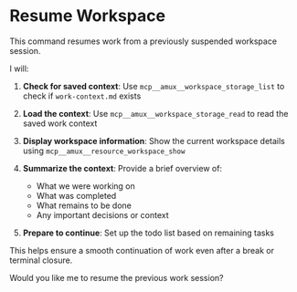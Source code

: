 # Resume Workspace

This command resumes work from a previously suspended workspace session.

I will:

1. **Check for saved context**: Use `mcp__amux__workspace_storage_list` to check if `work-context.md` exists

2. **Load the context**: Use `mcp__amux__workspace_storage_read` to read the saved work context

3. **Display workspace information**: Show the current workspace details using `mcp__amux__resource_workspace_show`

4. **Summarize the context**: Provide a brief overview of:

   - What we were working on
   - What was completed
   - What remains to be done
   - Any important decisions or context

5. **Prepare to continue**: Set up the todo list based on remaining tasks

This helps ensure a smooth continuation of work even after a break or terminal closure.

Would you like me to resume the previous work session?
